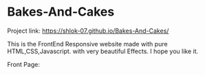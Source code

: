 # Bakes-And-Cakes

Project link: https://shlok-07.github.io/Bakes-And-Cakes/


This is the FrontEnd Responsive website
made with pure HTML,CSS,Javascript.
with very beautiful Effects.
I hope you like it.

Front Page:

![]()

